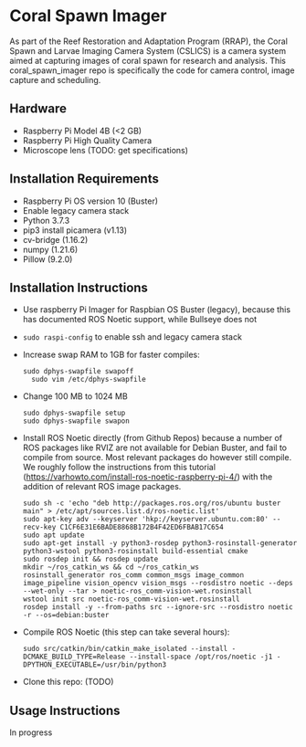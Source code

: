 # Coral Spawn Imager

As part of the Reef Restoration and Adaptation Program (RRAP), the Coral Spawn and Larvae Imaging Camera System (CSLICS) is a camera system aimed at capturing images of coral spawn for research and analysis. This coral_spawn_imager repo is specifically the code for camera control, image capture and scheduling.


## Hardware

- Raspberry Pi Model 4B (<2 GB)
- Raspberry Pi High Quality Camera
- Microscope lens (TODO: get specifications)

## Installation Requirements

- Raspberry Pi OS version 10 (Buster)
- Enable legacy camera stack
- Python 3.7.3
- pip3 install picamera (v1.13)
- cv-bridge (1.16.2)
- numpy (1.21.6)
- Pillow (9.2.0)

## Installation Instructions

- Use raspberry Pi Imager for Raspbian OS Buster (legacy), because this has documented ROS Noetic support, while Bullseye does not
- `sudo raspi-config` to enable ssh and legacy camera stack
- Increase swap RAM to 1GB for faster compiles:

      sudo dphys-swapfile swapoff
	    sudo vim /etc/dphys-swapfile
      
- Change 100 MB to 1024 MB

      sudo dphys-swapfile setup
      sudo dphys-swapfile swapon
      
- Install ROS Noetic directly (from Github Repos) because a number of ROS packages like RVIZ are not available for Debian Buster, and fail to compile from source. Most relevant packages do however still compile. We roughly follow the instructions from this tutorial (https://varhowto.com/install-ros-noetic-raspberry-pi-4/)  with the addition of relevant ROS image packages.

      sudo sh -c 'echo "deb http://packages.ros.org/ros/ubuntu buster main" > /etc/apt/sources.list.d/ros-noetic.list' 
      sudo apt-key adv --keyserver 'hkp://keyserver.ubuntu.com:80' --recv-key C1CF6E31E6BADE8868B172B4F42ED6FBAB17C654
      sudo apt update
      sudo apt-get install -y python3-rosdep python3-rosinstall-generator python3-wstool python3-rosinstall build-essential cmake
      sudo rosdep init && rosdep update
      mkdir ~/ros_catkin_ws && cd ~/ros_catkin_ws
      rosinstall_generator ros_comm common_msgs image_common image_pipeline vision_opencv vision_msgs --rosdistro noetic --deps --wet-only --tar > noetic-ros_comm-vision-wet.rosinstall
      wstool init src noetic-ros_comm-vision-wet.rosinstall
      rosdep install -y --from-paths src --ignore-src --rosdistro noetic -r --os=debian:buster
      
- Compile ROS Noetic (this step can take several hours):

      sudo src/catkin/bin/catkin_make_isolated --install -DCMAKE_BUILD_TYPE=Release --install-space /opt/ros/noetic -j1 -DPYTHON_EXECUTABLE=/usr/bin/python3
      
 - Clone this repo: (TODO)
 
 ## Usage Instructions
 
 In progress

